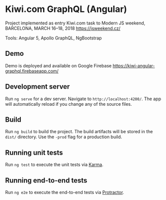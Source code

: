 # Kiwi.com GraphQL (Angular)

Project implemented as entry Kiwi.com task to Modern JS weekend, BARCELONA, MARCH 16–18, 2018
https://jsweekend.cz/

Tools: Angular 5, Apollo GraphQL, NgBootstrap

## Demo

Demo is deployed and available on Google Firebase
https://kiwi-angular-graphql.firebaseapp.com/

## Development server

Run `ng serve` for a dev server. Navigate to `http://localhost:4200/`. The app will automatically reload if you change any of the source files.

## Build

Run `ng build` to build the project. The build artifacts will be stored in the `dist/` directory. Use the `-prod` flag for a production build.

## Running unit tests

Run `ng test` to execute the unit tests via [Karma](https://karma-runner.github.io).

## Running end-to-end tests

Run `ng e2e` to execute the end-to-end tests via [Protractor](http://www.protractortest.org/).